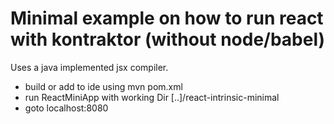 # Minimal example on how to run react with kontraktor (without node/babel)

Uses a java implemented jsx compiler. 

* build or add to ide using mvn pom.xml
* run ReactMiniApp with working Dir [..]/react-intrinsic-minimal
* goto localhost:8080

